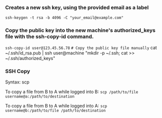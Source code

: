 ### Creates a new ssh key, using the provided email as a label
`ssh-keygen -t rsa -b 4096 -C "your_email@example.com"`


### Copy the public key into the new machine's authorized_keys file with the ssh-copy-id command.
`ssh-copy-id user@123.45.56.78`
`# Copy the public key file manually`
cat ~/.ssh/id_rsa.pub | ssh user@machine "mkdir -p ~/.ssh; cat >> ~/.ssh/authorized_keys"

### SSH Copy
Syntax:
scp <source> <destination>

To copy a file from B to A while logged into B:
`scp /path/to/file username@a:/path/to/destination`

To copy a file from B to A while logged into A:
`scp username@b:/path/to/file /path/to/destination`